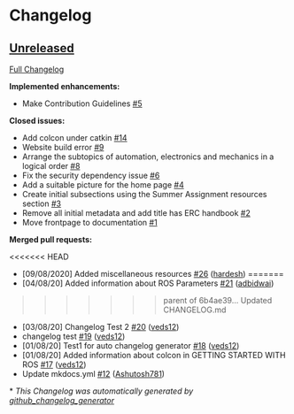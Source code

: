 # Changelog

## [Unreleased](https://github.com/ERC-BPGC/handbook/tree/HEAD)

[Full Changelog](https://github.com/ERC-BPGC/handbook/compare/ef9957bc9c7386b7735728f7016ccb5eb2a81e79...HEAD)

**Implemented enhancements:**

- Make Contribution Guidelines [\#5](https://github.com/ERC-BPGC/handbook/issues/5)

**Closed issues:**

- Add colcon under catkin [\#14](https://github.com/ERC-BPGC/handbook/issues/14)
- Website build error [\#9](https://github.com/ERC-BPGC/handbook/issues/9)
- Arrange the subtopics of automation, electronics and mechanics in a logical order [\#8](https://github.com/ERC-BPGC/handbook/issues/8)
- Fix the security dependency issue [\#6](https://github.com/ERC-BPGC/handbook/issues/6)
- Add a suitable picture for the home page [\#4](https://github.com/ERC-BPGC/handbook/issues/4)
- Create initial subsections using the Summer Assignment resources section [\#3](https://github.com/ERC-BPGC/handbook/issues/3)
- Remove all initial metadata and add title has ERC handbook [\#2](https://github.com/ERC-BPGC/handbook/issues/2)
- Move frontpage to documentation [\#1](https://github.com/ERC-BPGC/handbook/issues/1)

**Merged pull requests:**

<<<<<<< HEAD
- \[09/08/2020\] Added miscellaneous resources [\#26](https://github.com/ERC-BPGC/handbook/pull/26) ([hardesh](https://github.com/hardesh))
=======
- \[04/08/20\] Added information about ROS Parameters [\#21](https://github.com/ERC-BPGC/handbook/pull/21) ([adbidwai](https://github.com/adbidwai))
>>>>>>> parent of 6b4ae39... Updated CHANGELOG.md
- \[03/08/20\] Changelog Test 2 [\#20](https://github.com/ERC-BPGC/handbook/pull/20) ([veds12](https://github.com/veds12))
- changelog test [\#19](https://github.com/ERC-BPGC/handbook/pull/19) ([veds12](https://github.com/veds12))
- \[01/08/20\] Test1 for auto changelog generator [\#18](https://github.com/ERC-BPGC/handbook/pull/18) ([veds12](https://github.com/veds12))
- \[01/08/20\] Added information about colcon in GETTING STARTED WITH ROS [\#17](https://github.com/ERC-BPGC/handbook/pull/17) ([veds12](https://github.com/veds12))
- Update mkdocs.yml [\#12](https://github.com/ERC-BPGC/handbook/pull/12) ([Ashutosh781](https://github.com/Ashutosh781))



\* *This Changelog was automatically generated by [github_changelog_generator](https://github.com/github-changelog-generator/github-changelog-generator)*
